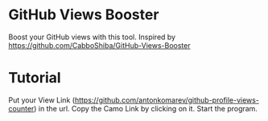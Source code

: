 # GitHub Views Booster
Boost your GitHub views with this tool. Inspired by https://github.com/CabboShiba/GitHub-Views-Booster
 
# Tutorial

Put your View Link (https://github.com/antonkomarev/github-profile-views-counter) in the url.
Copy the Camo Link by clicking on it.
Start the program.
